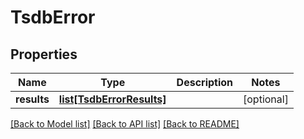 # TsdbError

## Properties
Name | Type | Description | Notes
------------ | ------------- | ------------- | -------------
**results** | [**list[TsdbErrorResults]**](TsdbErrorResults.md) |  | [optional] 

[[Back to Model list]](../README.md#documentation-for-models) [[Back to API list]](../README.md#documentation-for-api-endpoints) [[Back to README]](../README.md)


